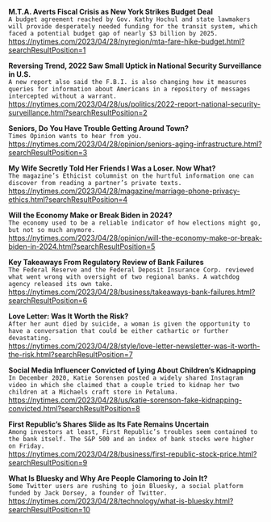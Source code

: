 **M.T.A. Averts Fiscal Crisis as New York Strikes Budget Deal**\
`A budget agreement reached by Gov. Kathy Hochul and state lawmakers will provide desperately needed funding for the transit system, which faced a potential budget gap of nearly $3 billion by 2025.`\
https://nytimes.com/2023/04/28/nyregion/mta-fare-hike-budget.html?searchResultPosition=1

**Reversing Trend, 2022 Saw Small Uptick in National Security Surveillance in U.S.**\
`A new report also said the F.B.I. is also changing how it measures queries for information about Americans in a repository of messages intercepted without a warrant.`\
https://nytimes.com/2023/04/28/us/politics/2022-report-national-security-surveillance.html?searchResultPosition=2

**Seniors, Do You Have Trouble Getting Around Town?**\
`Times Opinion wants to hear from you.`\
https://nytimes.com/2023/04/28/opinion/seniors-aging-infrastructure.html?searchResultPosition=3

**My Wife Secretly Told Her Friends I Was a Loser. Now What?**\
`The magazine’s Ethicist columnist on the hurtful information one can discover from reading a partner’s private texts.`\
https://nytimes.com/2023/04/28/magazine/marriage-phone-privacy-ethics.html?searchResultPosition=4

**Will the Economy Make or Break Biden in 2024?**\
`The economy used to be a reliable indicator of how elections might go, but not so much anymore.`\
https://nytimes.com/2023/04/28/opinion/will-the-economy-make-or-break-biden-in-2024.html?searchResultPosition=5

**Key Takeaways From Regulatory Review of Bank Failures**\
`The Federal Reserve and the Federal Deposit Insurance Corp. reviewed what went wrong with oversight of two regional banks. A watchdog agency released its own take.`\
https://nytimes.com/2023/04/28/business/takeaways-bank-failures.html?searchResultPosition=6

**Love Letter: Was It Worth the Risk?**\
`After her aunt died by suicide, a woman is given the opportunity to have a conversation that could be either cathartic or further devastating.`\
https://nytimes.com/2023/04/28/style/love-letter-newsletter-was-it-worth-the-risk.html?searchResultPosition=7

**Social Media Influencer Convicted of Lying About Children’s Kidnapping**\
`In December 2020, Katie Sorensen posted a widely shared Instagram video in which she claimed that a couple tried to kidnap her two children at a Michaels craft store in Petaluma.`\
https://nytimes.com/2023/04/28/us/katie-sorenson-fake-kidnapping-convicted.html?searchResultPosition=8

**First Republic’s Shares Slide as Its Fate Remains Uncertain**\
`Among investors at least, First Republic’s troubles seem contained to the bank itself. The S&P 500 and an index of bank stocks were higher on Friday.`\
https://nytimes.com/2023/04/28/business/first-republic-stock-price.html?searchResultPosition=9

**What Is Bluesky and Why Are People Clamoring to Join It?**\
`Some Twitter users are rushing to join Bluesky, a social platform funded by Jack Dorsey, a founder of Twitter.`\
https://nytimes.com/2023/04/28/technology/what-is-bluesky.html?searchResultPosition=10

